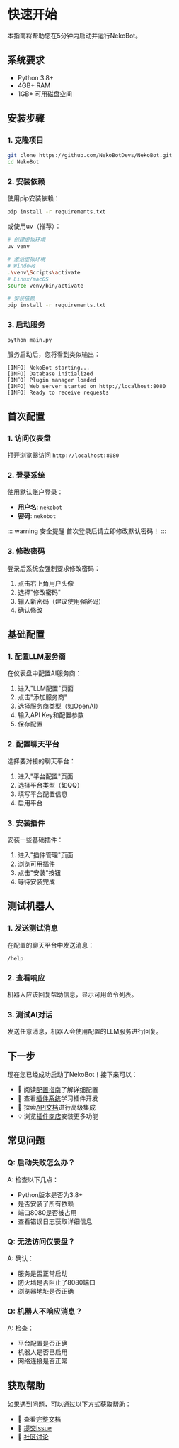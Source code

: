 # 快速开始

本指南将帮助您在5分钟内启动并运行NekoBot。

## 系统要求

- Python 3.8+
- 4GB+ RAM
- 1GB+ 可用磁盘空间

## 安装步骤

### 1. 克隆项目

```bash
git clone https://github.com/NekoBotDevs/NekoBot.git
cd NekoBot
```

### 2. 安装依赖

使用pip安装依赖：

```bash
pip install -r requirements.txt
```

或使用uv（推荐）：

```bash
# 创建虚拟环境
uv venv

# 激活虚拟环境
# Windows
.\venv\Scripts\activate
# Linux/macOS
source venv/bin/activate

# 安装依赖
pip install -r requirements.txt
```

### 3. 启动服务

```bash
python main.py
```

服务启动后，您将看到类似输出：

```
[INFO] NekoBot starting...
[INFO] Database initialized
[INFO] Plugin manager loaded
[INFO] Web server started on http://localhost:8080
[INFO] Ready to receive requests
```

## 首次配置

### 1. 访问仪表盘

打开浏览器访问 `http://localhost:8080`

### 2. 登录系统

使用默认账户登录：
- **用户名**: `nekobot`
- **密码**: `nekobot`

::: warning 安全提醒
首次登录后请立即修改默认密码！
:::

### 3. 修改密码

登录后系统会强制要求修改密码：

1. 点击右上角用户头像
2. 选择"修改密码"
3. 输入新密码（建议使用强密码）
4. 确认修改

## 基础配置

### 1. 配置LLM服务商

在仪表盘中配置AI服务商：

1. 进入"LLM配置"页面
2. 点击"添加服务商"
3. 选择服务商类型（如OpenAI）
4. 输入API Key和配置参数
5. 保存配置

### 2. 配置聊天平台

选择要对接的聊天平台：

1. 进入"平台配置"页面
2. 选择平台类型（如QQ）
3. 填写平台配置信息
4. 启用平台

### 3. 安装插件

安装一些基础插件：

1. 进入"插件管理"页面
2. 浏览可用插件
3. 点击"安装"按钮
4. 等待安装完成

## 测试机器人

### 1. 发送测试消息

在配置的聊天平台中发送消息：

```
/help
```

### 2. 查看响应

机器人应该回复帮助信息，显示可用命令列表。

### 3. 测试AI对话

发送任意消息，机器人会使用配置的LLM服务进行回复。

## 下一步

现在您已经成功启动了NekoBot！接下来可以：

- 📖 阅读[配置指南](/zh/guide/configuration)了解详细配置
- 🧩 查看[插件系统](/zh/guide/plugins)学习插件开发
- 🔧 探索[API文档](/zh/api/)进行高级集成
- 💡 浏览[插件商店](/zh/plugins/)安装更多功能

## 常见问题

### Q: 启动失败怎么办？

A: 检查以下几点：
- Python版本是否为3.8+
- 是否安装了所有依赖
- 端口8080是否被占用
- 查看错误日志获取详细信息

### Q: 无法访问仪表盘？

A: 确认：
- 服务是否正常启动
- 防火墙是否阻止了8080端口
- 浏览器地址是否正确

### Q: 机器人不响应消息？

A: 检查：
- 平台配置是否正确
- 机器人是否已启用
- 网络连接是否正常

## 获取帮助

如果遇到问题，可以通过以下方式获取帮助：

- 📖 查看[完整文档](/zh/guide/)
- 🐛 [提交Issue](https://github.com/NekoBotDevs/NekoBot/issues)
- 💬 [社区讨论](https://github.com/NekoBotDevs/NekoBot/discussions)

